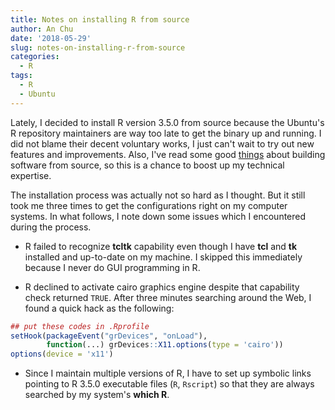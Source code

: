 ```yaml
---
title: Notes on installing R from source
author: An Chu
date: '2018-05-29'
slug: notes-on-installing-r-from-source
categories:
  - R
tags:
  - R
  - Ubuntu
---
```


Lately, I decided to install R version 3.5.0 from source because the Ubuntu's R
repository maintainers are way too late to get the binary up and running. I did
not blame their decent voluntary works, I just can't wait to try out new
features and improvements. Also, I've read some good
[things](https://unix.stackexchange.com/questions/152346/what-is-the-difference-between-building-from-source-and-using-an-install-package)
about building software from source, so this is a chance to boost up my technical
expertise.

The installation process was actually not so hard as I thought. But it still
took me three times to get the configurations right on my computer systems. In
what follows, I note down some issues which I encountered during the process.

* R failed to recognize **tcltk** capability even though I have **tcl** and
  **tk** installed and up-to-date on my machine. I skipped this immediately
  because I never do GUI programming in R.

* R declined to activate cairo graphics engine despite that capability check
  returned `TRUE`. After three minutes searching around the Web, I found a quick
  hack as the following:

```r
## put these codes in .Rprofile
setHook(packageEvent("grDevices", "onLoad"),
        function(...) grDevices::X11.options(type = 'cairo'))
options(device = 'x11')
```

- Since I maintain multiple versions of R, I have to set up symbolic links
  pointing to R 3.5.0 executable files (`R`, `Rscript`) so that they are always
  searched by my system's **which R**.
